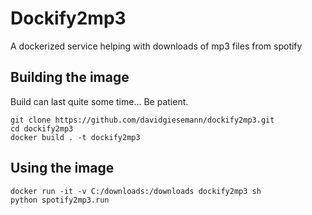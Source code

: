 # Dockify2mp3

A dockerized service helping with downloads of mp3 files from spotify

## Building the image

Build can last quite some time... Be patient.

```
git clone https://github.com/davidgiesemann/dockify2mp3.git
cd dockify2mp3
docker build . -t dockify2mp3
```

## Using the image

```
docker run -it -v C:/downloads:/downloads dockify2mp3 sh
python spotify2mp3.run
```
